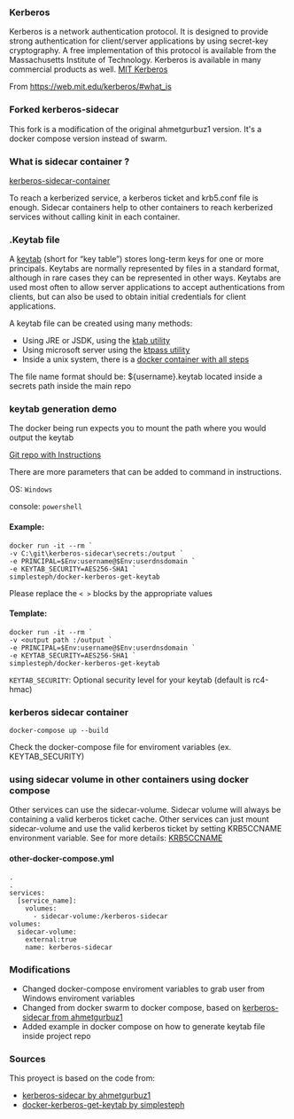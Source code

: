 ### Kerberos
Kerberos is a network authentication protocol. It is designed to provide strong authentication for client/server applications by using secret-key cryptography. A free implementation of this protocol is available from the Massachusetts Institute of Technology. Kerberos is available in many commercial products as well. [MIT Kerberos](https://web.mit.edu/kerberos/)

From <https://web.mit.edu/kerberos/#what_is> 


### Forked kerberos-sidecar
This fork is a modification of the original ahmetgurbuz1 version.  It's a docker compose version instead of swarm.


### What is sidecar container ?
[kerberos-sidecar-container](https://www.openshift.com/blog/kerberos-sidecar-container)

To reach a kerberized service, a kerberos ticket and krb5.conf file is enough. 
Sidecar containers help to other containers to reach kerberized services without calling kinit in each container.


### .Keytab file
A [keytab](https://web.mit.edu/kerberos/krb5-latest/doc/basic/keytab_def.html) (short for “key table”) stores long-term keys for one or more principals. Keytabs are normally represented by files in a standard format, although in rare cases they can be represented in other ways. Keytabs are used most often to allow server applications to accept authentications from clients, but can also be used to obtain initial credentials for client applications.

A keytab file can be created using many methods:
- Using JRE or JSDK, using the [ktab utility](https://docs.oracle.com/javase/7/docs/technotes/tools/windows/ktab.html)
- Using microsoft server using the [ktpass utility](https://learn.microsoft.com/en-us/windows-server/administration/windows-commands/ktpass)
- Inside a unix system, there is a [docker container with all steps](https://github.com/simplesteph/docker-kerberos-get-keytab)

The file name format should be: ${username}.keytab
located inside a secrets path inside the main repo


### keytab generation demo
The docker being run expects you to mount the path where you would output the keytab 

[Git repo with Instructions](https://github.com/simplesteph/docker-kerberos-get-keytab) 

There are more parameters that can be added to command in instructions.

OS: ```Windows```

console: ```powershell```

#### Example: 
```
docker run -it --rm `
-v C:\git\kerberos-sidecar\secrets:/output `
-e PRINCIPAL=$Env:username@$Env:userdnsdomain `
-e KEYTAB_SECURITY=AES256-SHA1 `
simplesteph/docker-kerberos-get-keytab
```

Please replace the ```< >``` blocks by the appropriate values
#### Template:
```
docker run -it --rm `
-v <output path :/output `
-e PRINCIPAL=$Env:username@$Env:userdnsdomain `
-e KEYTAB_SECURITY=AES256-SHA1 `
simplesteph/docker-kerberos-get-keytab
```

```KEYTAB_SECURITY```: Optional security level for your keytab (default is rc4-hmac)


### kerberos sidecar container
```
docker-compose up --build 
```
Check the docker-compose file for enviroment variables (ex. KEYTAB_SECURITY)


### using sidecar volume in other containers using docker compose
Other services can use the sidecar-volume. Sidecar volume will always be containing a valid kerberos ticket cache.
Other services can just mount sidecar-volume and use the valid kerberos ticket by setting KRB5CCNAME environment variable.
See for more details: [KRB5CCNAME](https://web.mit.edu/kerberos/krb5-1.12/doc/basic/ccache_def.html)


#### other-docker-compose.yml
```
.
.
services:
  [service_name]:
    volumes:
      - sidecar-volume:/kerberos-sidecar
volumes:
  sidecar-volume:
    external:true
    name: kerberos-sidecar
```

### Modifications
- Changed docker-compose enviroment variables to grab user from Windows enviroment variables
- Changed from docker swarm to docker compose, based on [kerberos-sidecar from ahmetgurbuz1](https://github.com/ahmetgurbuz1/kerberos-sidecar)
- Added example in docker compose on how to generate keytab file inside project repo


### Sources
This proyect is based on the code from:
- [kerberos-sidecar by ahmetgurbuz1](https://github.com/ahmetgurbuz1/kerberos-sidecar)
- [docker-kerberos-get-keytab by simplesteph](https://github.com/simplesteph/docker-kerberos-get-keytab) 

